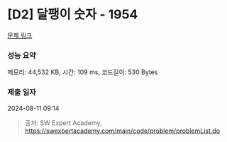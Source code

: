 # [D2] 달팽이 숫자 - 1954 

[문제 링크](https://swexpertacademy.com/main/code/problem/problemDetail.do?contestProbId=AV5PobmqAPoDFAUq) 

### 성능 요약

메모리: 44,532 KB, 시간: 109 ms, 코드길이: 530 Bytes

### 제출 일자

2024-08-11 09:14



> 출처: SW Expert Academy, https://swexpertacademy.com/main/code/problem/problemList.do